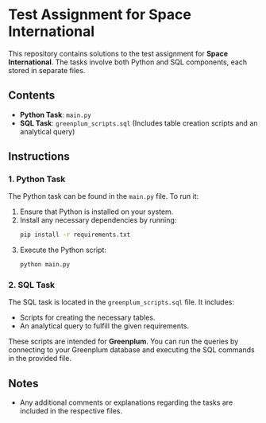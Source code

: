 # Test Assignment for Space International

This repository contains solutions to the test assignment for **Space International**. The tasks involve both Python and SQL components, each stored in separate files.

## Contents

- **Python Task**: `main.py`
- **SQL Task**: `greenplum_scripts.sql` (Includes table creation scripts and an analytical query)

## Instructions

### 1. Python Task

The Python task can be found in the `main.py` file. To run it:

1. Ensure that Python is installed on your system.
2. Install any necessary dependencies by running:
    ```bash
    pip install -r requirements.txt
    ```
3. Execute the Python script:
    ```bash
    python main.py
    ```

### 2. SQL Task

The SQL task is located in the `greenplum_scripts.sql` file. It includes:

- Scripts for creating the necessary tables.
- An analytical query to fulfill the given requirements.

These scripts are intended for **Greenplum**. You can run the queries by connecting to your Greenplum database and executing the SQL commands in the provided file.

## Notes

- Any additional comments or explanations regarding the tasks are included in the respective files.
